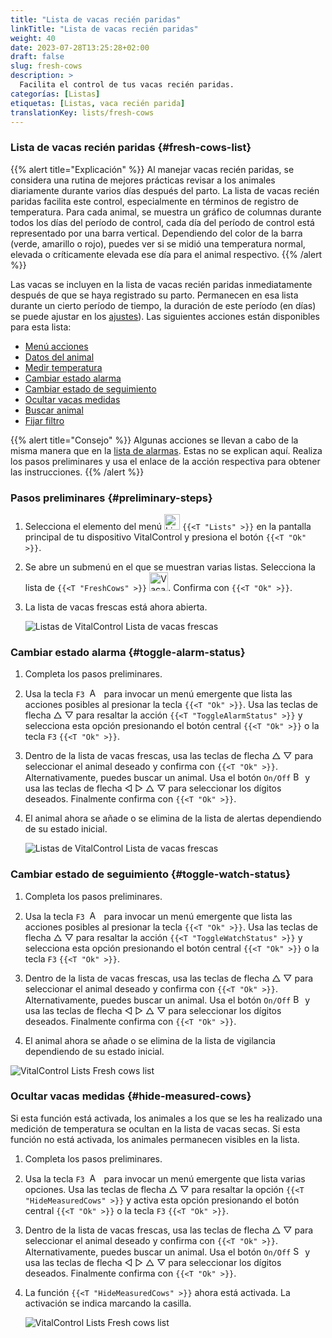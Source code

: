 ```yaml
---
title: "Lista de vacas recién paridas"
linkTitle: "Lista de vacas recién paridas"
weight: 40
date: 2023-07-28T13:25:28+02:00
draft: false
slug: fresh-cows
description: >
  Facilita el control de tus vacas recién paridas.
categorías: [Listas]
etiquetas: [Listas, vaca recién parida]
translationKey: lists/fresh-cows
---
```

### Lista de vacas recién paridas {#fresh-cows-list}

{{% alert title="Explicación" %}}
Al manejar vacas recién paridas, se considera una rutina de mejores prácticas revisar a los animales diariamente durante varios días después del parto. La lista de vacas recién paridas facilita este control, especialmente en términos de registro de temperatura. Para cada animal, se muestra un gráfico de columnas durante todos los días del período de control, cada día del período de control está representado por una barra vertical. Dependiendo del color de la barra (verde, amarillo o rojo), puedes ver si se midió una temperatura normal, elevada o críticamente elevada ese día para el animal respectivo.
{{% /alert %}}

Las vacas se incluyen en la lista de vacas recién paridas inmediatamente después de que se haya registrado su parto. Permanecen en esa lista durante un cierto período de tiempo, la duración de este período (en días) se puede ajustar en los [ajustes](../../settings/data-acquisition/#control-period-of-fresh-cows)).
 Las siguientes acciones están disponibles para esta lista:

- [Menú acciones](../alarm/#full-action-menu)
- [Datos del animal](../alarm/#animal-data)
- [Medir temperatura](../alarm/#take-temperature)
- [Cambiar estado alarma](#toggle-alarm-status)
- [Cambiar estado de seguimiento](#toggle-watch-status)
- [Ocultar vacas medidas](#hide-measured-cows)
- [Buscar animal](../alarm/#search-animal)
- [Fijar filtro](../alarm/#set-filter)

{{% alert title="Consejo" %}}
Algunas acciones se llevan a cabo de la misma manera que en la [lista de alarmas](../alarm). Estas no se explican aquí. Realiza los pasos preliminares y usa el enlace de la acción respectiva para obtener las instrucciones.
{{% /alert %}}

### Pasos preliminares {#preliminary-steps}

1. Selecciona el elemento del menú <img src="/icons/main/lists.svg" width="25" align="bottom" alt="Listas" /> `{{<T "Lists" >}}` en la pantalla principal de tu dispositivo VitalControl y presiona el botón `{{<T "Ok" >}}`.

2. Se abre un submenú en el que se muestran varias listas. Selecciona la lista de `{{<T "FreshCows" >}}` <img src="/icons/lists/freshcows.svg" width="30" align="bottom" alt="Vacas frescas" />. Confirma con `{{<T "Ok" >}}`.

3. La lista de vacas frescas está ahora abierta.

   ![Listas de VitalControl Lista de vacas frescas](../images/firststeps4.png "Lista de vacas frescas")

### Cambiar estado alarma {#toggle-alarm-status}

1. Completa los pasos preliminares.

2. Usa la tecla `F3` &nbsp;<img src="/icons/footer/open-popup.svg" width="15" align="bottom" alt="Abrir menú emergente" />&nbsp; para invocar un menú emergente que lista las acciones posibles al presionar la tecla `{{<T "Ok" >}}`. Usa las teclas de flecha △ ▽ para resaltar la acción `{{<T "ToggleAlarmStatus" >}}` y selecciona esta opción presionando el botón central `{{<T "Ok" >}}` o la tecla `F3` `{{<T "Ok" >}}`.

3. Dentro de la lista de vacas frescas, usa las teclas de flecha △ ▽ para seleccionar el animal deseado y confirma con `{{<T "Ok" >}}`. Alternativamente, puedes buscar un animal. Usa el botón `On/Off` <img src="/icons/footer/search.svg" width="15" align="bottom" alt="Buscar" /> y usa las teclas de flecha ◁ ▷ △ ▽ para seleccionar los dígitos deseados. Finalmente confirma con `{{<T "Ok" >}}`.

4. El animal ahora se añade o se elimina de la lista de alertas dependiendo de su estado inicial.

   ![Listas de VitalControl Lista de vacas frescas](../images/togglealarmstatus.png "Cambiar estado de alarma")

### Cambiar estado de seguimiento {#toggle-watch-status}

1. Completa los pasos preliminares.

2. Usa la tecla `F3` &nbsp;<img src="/icons/footer/open-popup.svg" width="15" align="bottom" alt="Abrir menú emergente" />&nbsp; para invocar un menú emergente que lista las acciones posibles al presionar la tecla `{{<T "Ok" >}}`. Usa las teclas de flecha △ ▽ para resaltar la acción `{{<T "ToggleWatchStatus" >}}` y selecciona esta opción presionando el botón central `{{<T "Ok" >}}` o la tecla `F3` `{{<T "Ok" >}}`.

3. Dentro de la lista de vacas frescas, usa las teclas de flecha △ ▽ para seleccionar el animal deseado y confirma con `{{<T "Ok" >}}`. Alternativamente, puedes buscar un animal. Usa el botón `On/Off` <img src="/icons/footer/search.svg" width="15" align="bottom" alt="Buscar" /> y usa las teclas de flecha ◁ ▷ △ ▽ para seleccionar los dígitos deseados. Finalmente confirma con `{{<T "Ok" >}}`.

4. El animal ahora se añade o se elimina de la lista de vigilancia dependiendo de su estado inicial.

![VitalControl Lists Fresh cows list](../images/togglewatchstatus.png "Cambiar estado de vigilancia")

### Ocultar vacas medidas {#hide-measured-cows}

Si esta función está activada, los animales a los que se les ha realizado una medición de temperatura se ocultan en la lista de vacas secas. Si esta función no está activada, los animales permanecen visibles en la lista.

1. Completa los pasos preliminares.

2. Usa la tecla `F3` &nbsp;<img src="/icons/footer/open-popup.svg" width="15" align="bottom" alt="Actions" />&nbsp; para invocar un menú emergente que lista varias opciones. Usa las teclas de flecha △ ▽ para resaltar la opción `{{<T "HideMeasuredCows" >}}` y activa esta opción presionando el botón central `{{<T "Ok" >}}` o la tecla `F3` `{{<T "Ok" >}}`.

3. Dentro de la lista de vacas frescas, usa las teclas de flecha △ ▽ para seleccionar el animal deseado y confirma con `{{<T "Ok" >}}`. Alternativamente, puedes buscar un animal. Usa el botón `On/Off` <img src="/icons/footer/search.svg" width="15" align="bottom" alt="Search" /> y usa las teclas de flecha ◁ ▷ △ ▽ para seleccionar los dígitos deseados. Finalmente confirma con `{{<T "Ok" >}}`.

4. La función `{{<T "HideMeasuredCows" >}}` ahora está activada. La activación se indica marcando la casilla.

   ![VitalControl Lists Fresh cows list](../images/hidemeasuredcows.png "Ocultar vacas medidas")
